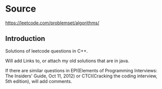 # Source

<https://leetcode.com/problemset/algorithms/>

## Introduction

Solutions of leetcode questions in C++.

Will add Links to, or attach my old solutions that are in java.

If there are similar questions in EPI(Elements of Programming Interviews: The Insiders' Guide, Oct 11, 2012) or CTCI(Cracking the coding interview, 5th edition), will add comments.
